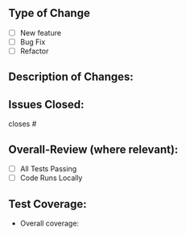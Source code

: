 ## Type of Change
- [ ] New feature
- [ ] Bug Fix
- [ ] Refactor

## Description of Changes:
>  

## Issues Closed:
closes #

## Overall-Review (where relevant):
- [ ] All Tests Passing
- [ ] Code Runs Locally

## Test Coverage:
- Overall coverage:
